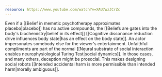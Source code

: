 ```yaml
---
resource: https://www.youtube.com/watch?v=XAU7wzJCrZc
---
```


Even if a [[Belief in memetic psychotherapy approximates placebo|placebo]] has no active compounds, the [[Beliefs are gates into the body's biochemistry|belief in its effect]] [[Cognitive dissonance reduction drive influences body state|has an effect on the body state]]. An actor impersonates somebody else for the viewer's entertainment. Unfaithful compliments are part of the normal [[Neural substrate of social interaction enables neurophysiological Turing Test|social dynamics]]. In those cases, and many others, deception might be prosocial. This makes designing social robots [[Intended accidental harm is more permissible than intended harm|morally ambiguous]].